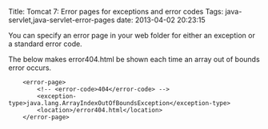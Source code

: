Title: Tomcat 7: Error pages for exceptions and error codes
Tags: java-servlet,java-servlet-error-pages
date: 2013-04-02 20:23:15

You can specify an error page in your web folder for either an exception or a standard error code.

The below makes error404.html be shown each time an array out of bounds error occurs.

		<error-page>
			<!-- <error-code>404</error-code> -->
			<exception-type>java.lang.ArrayIndexOutOfBoundsException</exception-type>      
			<location>/error404.html</location>
		</error-page>  

